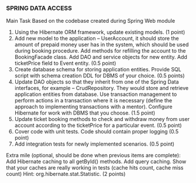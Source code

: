 ### SPRING DATA ACCESS

Main Task
Based on the codebase created during Spring Web module
1. Using the Hibernate ORM framework, update existing models. (1 point)
2. Add new model to the application – UserAccount, it should store the amount of prepaid money 
   user has in the system, which should be used during booking procedure. 
   Add methods for refilling the account to the BookingFacade class. 
   Add DAO and service objects for new entity. Add ticketPrice field to Event entity. (0.5 point)
3. Create database schema for storing application entities. 
   Provide SQL script with schema creation DDL for DBMS of your choice. (0.5 points)
4. Update DAO objects so that they inherit from one of the Spring Data interfaces, 
   for example – CrudRepository. They would store and retrieve application entities from database. 
   Use transaction management to perform actions in a transaction where it is necessary 
   (define the approach to implementing transactions with a mentor).
   Configure Hibernate for work with DBMS that you choose. (1.5 point)
5. Update ticket booking methods to check and withdraw money from user account according to 
   the ticketPrice for a particular event. (0.5 point)
6. Cover code with unit tests. Code should contain proper logging (0.5 point)
7. Add integration tests for newly implemented scenarios. (0.5 point)

Extra mile
(optional, should be done when previous items are complete):
Add Hibernate caching to all getById() methods. Add query caching. 
Show that your caches are really working in tests (cache hits count, cache miss count) 
Hint: org.hibernate.stat.Statistic. (2 points) 
